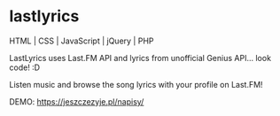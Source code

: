 # lastlyrics
HTML | CSS | JavaScript | jQuery | PHP

LastLyrics uses Last.FM API and lyrics from unofficial Genius API... look code! :D

Listen music and browse the song lyrics with your profile on Last.FM!

DEMO: https://jeszczezyje.pl/napisy/
